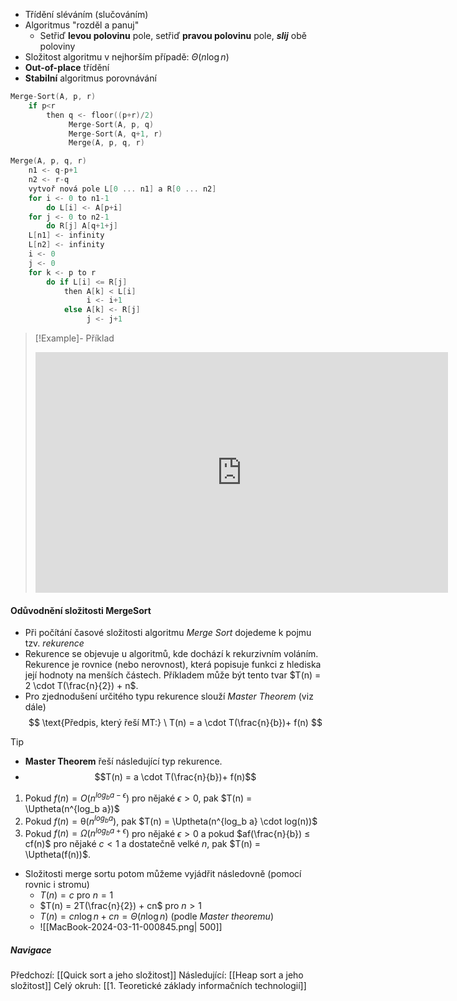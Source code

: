 - Třídění sléváním (slučováním)
- Algoritmus "rozděl a panuj"
	- Setřiď **levou polovinu** pole, setřiď **pravou polovinu** pole, ***slij*** obě poloviny
- Složitost algoritmu v nejhorším případě: $\Theta (n \log n)$
- **Out-of-place** třídění
- **Stabilní** algoritmus porovnávání
```C
Merge-Sort(A, p, r)
	if p<r
		then q <- floor((p+r)/2)
			 Merge-Sort(A, p, q)
			 Merge-Sort(A, q+1, r)
			 Merge(A, p, q, r)
```
```C
Merge(A, p, q, r)
	n1 <- q-p+1
	n2 <- r-q
	vytvoř nová pole L[0 ... n1] a R[0 ... n2]
	for i <- 0 to n1-1
		do L[i] <- A[p+i]
	for j <- 0 to n2-1
		do R[j] A[q+1+j]
	L[n1] <- infinity
	L[n2] <- infinity
	i <- 0
	j <- 0
	for k <- p to r
		do if L[i] <= R[j]
			then A[k] < L[i]
				 i <- i+1
			else A[k] <- R[j]
				 j <- j+1
```

>[!Example]- Příklad
><iframe width="660" height="385" src="https://www.youtube.com/embed/4VqmGXwpLqc?si=7f0Q0lqEHMbtTjAc" title="YouTube video player" frameborder="0" allow="accelerometer; autoplay; clipboard-write; encrypted-media; gyroscope; picture-in-picture; web-share" referrerpolicy="strict-origin-when-cross-origin" allowfullscreen></iframe>


#### Odůvodnění složitosti MergeSort
- Při počítání časové složitosti algoritmu *Merge Sort* dojedeme k pojmu tzv. *rekurence*
- Rekurence se objevuje u algoritmů, kde dochází k rekurzivním voláním. Rekurence je rovnice (nebo nerovnost), která popisuje funkci z hlediska její hodnoty na menších částech. Příkladem může být tento tvar $T(n) = 2 \cdot T(\frac{n}{2}) + n$.
- Pro zjednodušení určitého typu rekurence slouží *Master Theorem* (viz dále)
$$ \text{Předpis, který řeší MT:} \  T(n) = a \cdot T(\frac{n}{b})+ f(n) $$
> [!tip]
> - **Master Theorem** řeší následující typ rekurence.
> - $$T(n) = a \cdot T(\frac{n}{b})+ f(n)$$
> 1) Pokud $f(n) = O(n^{log_b a - \epsilon})$ pro nějaké $\epsilon > 0$, pak $T(n) = \Uptheta(n^{log_b a})$
> 2) Pokud $f(n) = \uptheta(n^{log_b a} )$, pak $T(n) = \Uptheta(n^{log_b a} \cdot log(n))$ 
> 3) Pokud $f(n) = \Omega(n^{log_b a + \epsilon})$ pro nějaké $\epsilon > 0$ a pokud $af(\frac{n}{b}) ≤ cf(n)$ pro nějaké $c < 1$ a dostatečně velké $n$, pak $T(n) = \Uptheta(f(n))$.

- Složitosti merge sortu potom můžeme vyjádřit následovně (pomocí rovnic i stromu) 
	- $T(n) = c$ pro $n = 1$
	- $T(n) = 2T(\frac{n}{2}) + cn$ pro $n > 1$
	- $T(n) = cn \log n + cn = \Theta (n \log n)$ (podle *Master theoremu*)
	- ![[MacBook-2024-03-11-000845.png| 500]]

##### Navigace
Předchozí:  [[Quick sort a jeho složitost]]
Následující: [[Heap sort a jeho složitost]]
Celý okruh: [[1. Teoretické základy informačních technologií]]